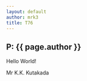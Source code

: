 ```yaml
---
layout: default
author: mrk3
title: T76
---
```

<h2>P: {{ page.author }}</h2>

Hello World!

Mr K.K. Kutakada

